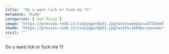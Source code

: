 ```yaml
---
title:  "Do u want lick or fuck me ?)"
metadate: "hide"
categories: [ God Pussy ]
image: "https://preview.redd.it/tim2yggzn9p51.jpg?auto=webp&s=a37255e079b2a88c3b34cd1bb4da944548adbed9"
thumb: "https://preview.redd.it/tim2yggzn9p51.jpg?width=1080&crop=smart&auto=webp&s=62cd132e30ab2ac67bb31a9baf947f5b7b50d65f"
visit: ""
---
```

Do u want lick or fuck me ?)
